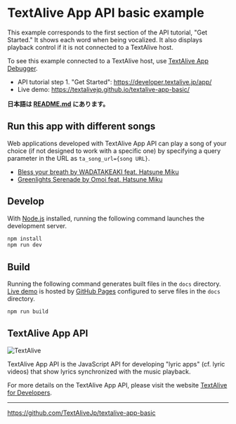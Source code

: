 # TextAlive App API basic example

This example corresponds to the first section of the API tutorial, "Get Started."
It shows each word when being vocalized.
It also displays playback control if it is not connected to a TextAlive host.

To see this example connected to a TextAlive host, use [TextAlive App Debugger](https://developer.textalive.jp/app/run/?ta_app_url=https%3A%2F%2Ftextalivejp.github.io%2Ftextalive-app-basic%2F&ta_song_url=https%3A%2F%2Fwww.youtube.com%2Fwatch%3Fv%3DygY2qObZv24).

- API tutorial step 1. "Get Started": https://developer.textalive.jp/app/
- Live demo: https://textalivejp.github.io/textalive-app-basic/

**日本語は [README.md](./README.md) にあります。**

## Run this app with different songs

Web applications developed with TextAlive App API can play a song of your choice (if not designed to work with a specific one) by specifying a query parameter in the URL as  `ta_song_url={song URL}`.

- [Bless your breath by WADATAKEAKI feat. Hatsune Miku](https://textalivejp.github.io/textalive-app-basic/?ta_song_url=https%3A%2F%2Fwww.youtube.com%2Fwatch%3Fv%3Da-Nf3QUFkOU)
- [Greenlights Serenade by Omoi feat. Hatsune Miku](https://textalivejp.github.io/textalive-app-basic/?ta_song_url=https%3A%2F%2Fwww.youtube.com%2Fwatch%3Fv%3DXSLhsjepelI)

## Develop

With [Node.js](https://nodejs.org/) installed, running the following command launches the development server.

```sh
npm install
npm run dev
```

## Build

Running the following command generates built files in the `docs` directory. [Live demo](https://textalivejp.github.io/textalive-app-basic/) is hosted by [GitHub Pages](https://pages.github.com/) configured to serve files in the `docs` directory.

```sh
npm run build
```

## TextAlive App API

![TextAlive](https://i.gyazo.com/thumb/1000/5301e6f642d255c5cfff98e049b6d1f3-png.png)

TextAlive App API is the JavaScript API for developing "lyric apps" (cf. lyric videos) that show lyrics synchronized with the music playback.

For more details on the TextAlive App API, please visit the website [TextAlive for Developers](https://developer.textalive.jp/).

---
https://github.com/TextAliveJp/textalive-app-basic
